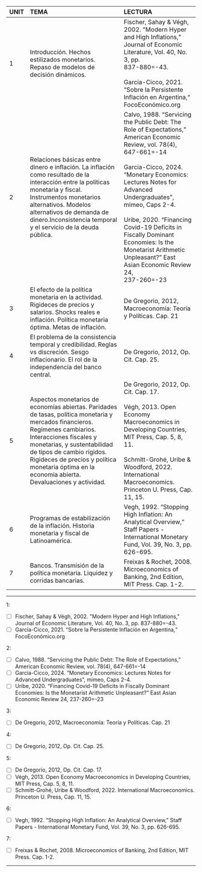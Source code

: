 

| UNIT | TEMA                                                                                                                                                                                                                                                                                                                   | LECTURA                                                                                                                                                                                                                                                                                                                                                                                                           |
| :--- | :--------------------------------------------------------------------------------------------------------------------------------------------------------------------------------------------------------------------------------------------------------------------------------------------------------------------- | :---------------------------------------------------------------------------------------------------------------------------------------------------------------------------------------------------------------------------------------------------------------------------------------------------------------------------------------------------------------------------------------------------------------- |
| 1    | Introducción. Hechos estilizados monetarios. Repaso de modelos de decisión dinámicos.                                                                                                                                                                                                                                  | Fischer, Sahay & Végh, 2002. "Modern Hyper and High Inflations," Journal of Economic Literature, Vol. 40, No. 3, pp. <br>837-880=-43.<br><br>García-Cicco, 2021. “Sobre la Persistente Inflación en Argentina,“ FocoEconómico.org                                                                                                                                                                                 |
| 2    | Relaciones básicas entre dinero e inflación. La inflación como resultado de la interacción entre la políticas monetaria y fiscal. Instrumentos monetarios alternativos. Modelos alternativos de demanda de dinero.Inconsistencia temporal y el servicio de la deuda pública.                                           | Calvo, 1988. “Servicing the Public Debt: The Role of Expectations,” American Economic Review, vol. 78(4), <br>647-661=-14<br><br>Garcia-Cicco, 2024. “Monetary Economics: Lectures Notes for Advanced Undergraduates”, mimeo, Caps 2-4.<br><br>Uribe, 2020. “Financing Covid-19 Deficits in Fiscally Dominant Economies: Is the Monetarist Arithmetic Unpleasant?” East Asian Economic Review 24, <br>237-260=-23 |
| 3    | El efecto de la política monetaria en la actividad. Rigideces de precios y salarios. Shocks reales e inflación. Política monetaria óptima. Metas de inflación.                                                                                                                                                         | De Gregorio, 2012, Macroeconomía: Teoría y Políticas. Cap. 21                                                                                                                                                                                                                                                                                                                                                     |
| 4    | El problema de la consistencia temporal y credibilidad. Reglas vs discreción. Sesgo inflacionario. El rol de la independencia del banco central.                                                                                                                                                                       | De Gregorio, 2012, Op. Cit. Cap. 25.                                                                                                                                                                                                                                                                                                                                                                              |
| 5    | Aspectos monetarios de economías abiertas. Paridades de tasas, política monetaria y mercados financieros. Regímenes cambiarios. Interacciones fiscales y monetarias, y sustentabilidad de tipos de cambio rígidos. Rigideces de precios y política monetaria óptima en la economía abierta. Devaluaciones y actividad. | De Gregorio, 2012, Op. Cit. Cap. 17.<br><br>Végh, 2013. Open Economy Macroeconomics in Developing Countries, MIT Press, Cap. 5, 8, 11.<br><br>Schmitt-Grohé, Uribe & Woodford, 2022. International Macroeconomics. Princeton U. Press, Cap. 11, 15.<br>                                                                                                                                                           |
| 6    | Programas de estabilización de la inflación. Historia monetaria y fiscal de Latinoamérica.                                                                                                                                                                                                                             | Vegh, 1992. “Stopping High Inflation: An Analytical Overview,” Staff Papers - International Monetary Fund, Vol. 39, No. 3, pp. 626-695.                                                                                                                                                                                                                                                                           |
| 7    | Bancos. Transmisión de la política monetaria. Liquidez y corridas bancarias.                                                                                                                                                                                                                                           | Freixas & Rochet, 2008. Microeconomics of Banking, 2nd Edition, MIT Press. Cap. 1-2.                                                                                                                                                                                                                                                                                                                              |

---
1:
- [ ] Fischer, Sahay & Végh, 2002. "Modern Hyper and High Inflations," Journal of Economic Literature, Vol. 40, No. 3, pp. 
837-880=-43.
- [ ] García-Cicco, 2021. “Sobre la Persistente Inflación en Argentina,“ FocoEconómico.org

2:
- [ ] Calvo, 1988. “Servicing the Public Debt: The Role of Expectations,” American Economic Review, vol. 78(4), 647-661=-14
- [ ] Garcia-Cicco, 2024. “Monetary Economics: Lectures Notes for Advanced Undergraduates”, mimeo, Caps 2-4.
- [ ] Uribe, 2020. “Financing Covid-19 Deficits in Fiscally Dominant Economies: Is the Monetarist Arithmetic Unpleasant?” East Asian Economic Review 24,  237-260=-23

3:
- [ ] De Gregorio, 2012, Macroeconomía: Teoría y Políticas. Cap. 21

4:
- [ ] De Gregorio, 2012, Op. Cit. Cap. 25.

5:
- [ ] De Gregorio, 2012, Op. Cit. Cap. 17.
- [ ] Végh, 2013. Open Economy Macroeconomics in Developing Countries, MIT Press, Cap. 5, 8, 11.
- [ ] Schmitt-Grohé, Uribe & Woodford, 2022. International Macroeconomics. Princeton U. Press, Cap. 11, 15.

6:
- [ ] Vegh, 1992. “Stopping High Inflation: An Analytical Overview,” Staff Papers - International Monetary Fund, Vol. 39, No. 3, pp. 626-695.

7:
- [ ] Freixas & Rochet, 2008. Microeconomics of Banking, 2nd Edition, MIT Press. Cap. 1-2.


---

